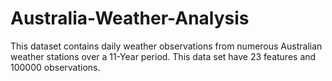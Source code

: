 # Australia-Weather-Analysis
This dataset contains daily weather observations from numerous Australian weather stations over a 11-Year period. This data set have 23 features and 100000 observations.        
